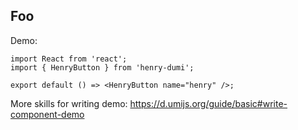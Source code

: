 ## Foo

Demo:

```tsx
import React from 'react';
import { HenryButton } from 'henry-dumi';

export default () => <HenryButton name="henry" />;
```

More skills for writing demo: https://d.umijs.org/guide/basic#write-component-demo
